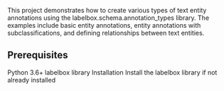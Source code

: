 This project demonstrates how to create various types of text entity annotations using the labelbox.schema.annotation_types library. The examples include basic entity annotations, entity annotations with subclassifications, and defining relationships between text entities.

## Prerequisites
Python 3.6+
labelbox library
Installation
Install the labelbox library if not already installed
